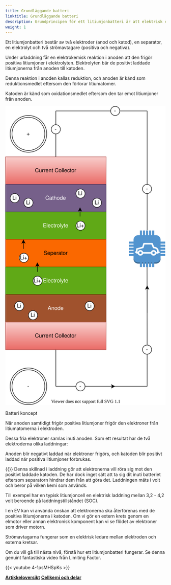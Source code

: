 ```yaml
---
title: Grundläggande batteri
linktitle: Grundläggande batteri
description: Grundprincipen för ett litiumjonbatteri är att elektrisk energi skapas genom en elektrokemisk reaktion mellan två metaller med olika affinitet.
weight: 1
---
```

<!-- markdownlint-disable MD033 -->

Ett litiumjonbatteri består av två elektroder (anod och katod), en separator, en elektrolyt och två strömavtagare (positiva och negativa).

Under urladdning får en elektrokemisk reaktion i anoden att den frigör positiva litiumjoner i elektrolyten. Elektrolyten bär de positivt laddade litiumjonerna från anoden till katoden.

Denna reaktion i anoden kallas reduktion, och anoden är känd som reduktionsmedlet eftersom den förlorar litiumatomer.

Katoden är känd som oxidationsmedlet eftersom den tar emot litiumjoner från anoden.

<figur>
<img src="batteryconcept.drawio.svg" alt="battery concept" class="img-fluid mx-auto d-block">
<figcaption>
         <p class="lead text-center fw-semibold">
             Batteri koncept
         </p>
     </figcaption>
</figur>

När anoden samtidigt frigör positiva litiumjoner frigör den elektroner från litiumatomerna i elektroden.

Dessa fria elektroner samlas inuti anoden. Som ett resultat har de två elektroderna olika laddningar:

Anoden blir negativt laddad när elektroner frigörs, och katoden blir positivt laddad när positiva litiumjoner förbrukas.

{{<evkxdisplayaddarticle />}}
Denna skillnad i laddning gör att elektronerna vill röra sig mot den positivt laddade katoden. De har dock inget sätt att ta sig dit inuti batteriet eftersom separatorn hindrar dem från att göra det. Laddningen mäts i volt och beror på vilken kemi som används.

Till exempel har en typisk litiumjoncell en elektrisk laddning mellan 3,2 - 4,2 volt beroende på laddningstillståndet (SOC).

I en EV kan vi använda önskan att elektronerna ska återförenas med de positiva litiumjonerna i katoden. Om vi ​​gör en extern krets genom en elmotor eller annan elektronisk komponent kan vi se flödet av elektroner som driver motorn.

Strömavtagarna fungerar som en elektrisk ledare mellan elektroden och externa kretsar.

Om du vill gå till nästa nivå, förstå hur ett litiumjonbatteri fungerar. Se denna genuint fantastiska video från Limiting Factor.

{{< youtube 4-1psMHSpKs >}}

<div class="mt-3 mb-3">
    <a href="../" class="text-decoration-none text-black"><strong><i class="bi-arrow-left"></i> Artikkeloversikt</strong></a>
    <a href="../cellchemistry/" class="text-decoration-none text-black float-end"><strong>Cellkemi och delar <i class="bi-arrow-right"></i></strong></a>
</div>
